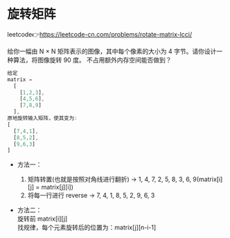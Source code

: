 # 旋转矩阵  
leetcode👉https://leetcode-cn.com/problems/rotate-matrix-lcci/  

给你一幅由 N × N 矩阵表示的图像，其中每个像素的大小为 4 字节。请你设计一种算法，将图像旋转 90 度。
不占用额外内存空间能否做到？  

```js
给定 
matrix = 
  [
    [1,2,3],
    [4,5,6],
    [7,8,9]
  ],
原地旋转输入矩阵，使其变为:
[
  [7,4,1],
  [8,5,2],
  [9,6,3]
]
```
- 方法一：  
  1. 矩阵转置(也就是按照对角线进行翻折) -> 1, 4, 7, 2, 5, 8, 3, 6, 9(matrix[i][j] = matrix[j][i])  
  2. 将每一行进行 reverse -> 7, 4, 1, 8, 5, 2, 9, 6, 3  

- 方法二：  
  旋转前 matrix[i][j]  
  找规律，每个元素旋转后的位置为：matrix[j][n-i-1]  